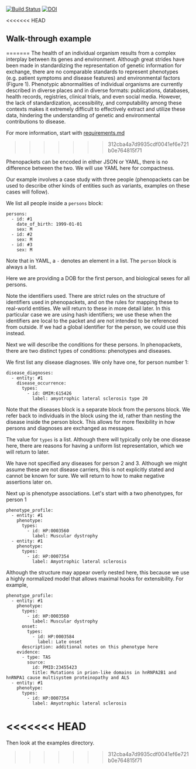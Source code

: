 [![Build Status](https://travis-ci.org/cmungall/patient-phenotype-submission-format.svg?branch=master)](https://travis-ci.org/cmungall/patient-phenotype-submission-format)
[![DOI](https://zenodo.org/badge/13996/cmungall/patient-phenotype-submission-format.svg)](https://zenodo.org/badge/latestdoi/13996/cmungall/patient-phenotype-submission-format)

<<<<<<< HEAD
## Walk-through example
=======
The health of an individual organism results from a complex interplay between its genes and environment. Although great strides have been made in standardizing the representation of genetic information for exchange, there are no comparable standards to represent phenotypes (e.g. patient symptoms and disease features) and environmental factors (Figure 1). Phenotypic abnormalities of individual organisms are currently described in diverse places and in diverse formats: publications, databases, health records, registries, clinical trials, and even social media. However, the lack of standardization, accessibility, and computability among these contexts makes it extremely difficult to effectively extract and utilize these data, hindering the understanding of genetic and environmental contributions to disease. 

For more information, start with [requirements.md](requirements.md)
>>>>>>> 312cba4a7d9935cdf0041ef6e721b0e764815f71

Phenopackets can be encoded in either JSON or YAML, there is no
difference between the two. We will use YAML here for compactness.

Our example involves a case study with three people (phenopackets can
be used to describe other kinds of entities such as variants, examples
on these cases will follow).

We list all people inside a `persons` block:

```
persons:
  - id: #1
    date_of_birth: 1999-01-01
    sex: M
  - id: #2
    sex: M
  - id: #3
    sex: M
```

Note that in YAML, a `-` denotes an element in a list. The `person`
block is always a list.

Here we are providing a DOB for the first person, and biological sexes
for all persons.

Note the identifiers used. There are strict rules on the structure of
identifiers used in phenopackets, and on the rules for mapping these
to real-world entities. We will return to these in more detail
later. In this particular case we are using hash identifiers; we use
these when the identifiers are local to the packet and are not
intended to be referenced from outside. If we had a global identifier
for the person, we could use this instead.

Next we will describe the conditions for these persons. In
phenopackets, there are two distinct types of conditions: phenotypes
and diseases.

We first list any disease diagnoses. We only have one, for person
number 1:

```
disease_diagnoses:
  - entity: #1
    disease_occurrence:
      types:
        - id: OMIM:615426
          label: amyotrophic lateral sclerosis type 20
```

Note that the diseases block is a separate block from the persons
block. We refer back to individuals in the block using the id, rather
than nesting the disease inside the person block. This allows for more
flexibility in how persons and diagnoses are exchanged as messages.

The value for `types` is a list. Although there will
typically only be one disease here, there are reasons for having a
uniform list representation, which we will return to later.

We have not specified any diseases for person 2 and 3. Although we
might assume these are not disease carriers, this is not explicitly
stated and cannot be known for sure. We will return to how to make
negative assertions later on.

Next up is phenotype associations. Let's start with a two phenotypes,
for person 1

```
phenotype_profile:
  - entity: #1
    phenotype:
      types:
        - id: HP:0003560
          label: Muscular dystrophy
  - entity: #1
    phenotype:
      types:
        - id: HP:0007354
          label: Amyotrophic lateral sclerosis

```

Although the structure may appear overly nested here, this because we
use a highly normalized model that allows maximal hooks for
extensibility. For example, 

```
phenotype_profile:
  - entity: #1
    phenotype:
      types:
        - id: HP:0003560
          label: Muscular dystrophy
      onset:
        types:
          - id: HP:0003584
            label: Late onset
      description: additional notes on this phenotype here
    evidence:
      - type: TAS
        source:
          id: PMID:23455423
          title: Mutations in prion-like domains in hnRNPA2B1 and hnRNPA1 cause multisystem proteinopathy and ALS
  - entity: #1
    phenotype:
      types:
        - id: HP:0007354
          label: Amyotrophic lateral sclerosis

```

<<<<<<< HEAD
=======
Then look at the examples directory.
>>>>>>> 312cba4a7d9935cdf0041ef6e721b0e764815f71
